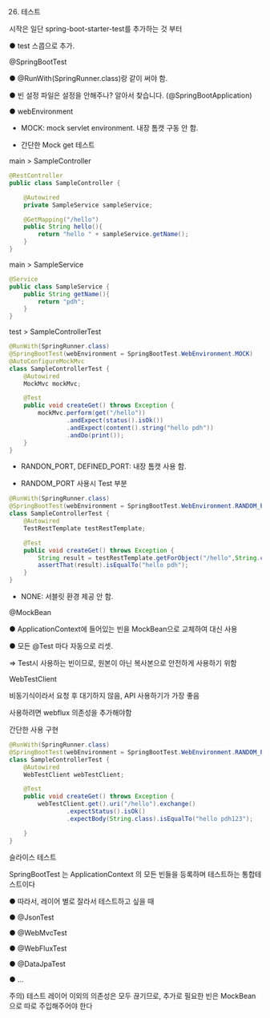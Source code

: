 26. 테스트

시작은 일단 spring-boot-starter-test를 추가하는 것 부터

● test 스콥으로 추가.

@SpringBootTest

● @RunWith(SpringRunner.class)랑 같이 써야 함.

● 빈 설정 파일은 설정을 안해주나? 알아서 찾습니다. (@SpringBootApplication)

● webEnvironment

- MOCK: mock servlet environment. 내장 톰캣 구동 안 함.

- 간단한 Mock get 테스트

main > SampleController

```java
@RestController
public class SampleController {

    @Autowired
    private SampleService sampleService;

    @GetMapping("/hello")
    public String hello(){
        return "hello " + sampleService.getName();
    }
}
```

main > SampleService

```java
@Service
public class SampleService {
    public String getName(){
        return "pdh";
    }
}
```

test > SampleControllerTest

```java
@RunWith(SpringRunner.class)
@SpringBootTest(webEnvironment = SpringBootTest.WebEnvironment.MOCK)
@AutoConfigureMockMvc
class SampleControllerTest {
    @Autowired
    MockMvc mockMvc;

    @Test
    public void createGet() throws Exception {
        mockMvc.perform(get("/hello"))
                .andExpect(status().isOk())
                .andExpect(content().string("hello pdh"))
                .andDo(print());
    }
}
```


-  RANDON_PORT, DEFINED_PORT: 내장 톰캣 사용 함.

- RANDOM_PORT 사용시 Test 부분

```java
@RunWith(SpringRunner.class)
@SpringBootTest(webEnvironment = SpringBootTest.WebEnvironment.RANDOM_PORT)
class SampleControllerTest {
    @Autowired
    TestRestTemplate testRestTemplate;

    @Test
    public void createGet() throws Exception {
        String result = testRestTemplate.getForObject("/hello",String.class);
        assertThat(result).isEqualTo("hello pdh");
    }
}
```

- NONE: 서블릿 환경 제공 안 함.

@MockBean

● ApplicationContext에 들어있는 빈을 MockBean으로 교체하여 대신 사용

● 모든 @Test 마다 자동으로 리셋.

=> Test시 사용하는 빈이므로, 원본이 아닌 복사본으로 안전하게 사용하기 위함

WebTestClient

비동기식이라서 요청 후 대기하지 않음, API 사용하기가 가장 좋음

사용하려면 webflux 의존성을 추가해야함

간단한 사용 구현

```java
@RunWith(SpringRunner.class)
@SpringBootTest(webEnvironment = SpringBootTest.WebEnvironment.RANDOM_PORT)
class SampleControllerTest {
    @Autowired
    WebTestClient webTestClient;

    @Test
    public void createGet() throws Exception {
        webTestClient.get().uri("/hello").exchange()
                .expectStatus().isOk()
                .expectBody(String.class).isEqualTo("hello pdh123");

    }
}
``` 

슬라이스 테스트

SpringBootTest 는 ApplicationContext 의 모든 빈들을 등록하며 테스트하는 통합테스트이다 

● 따라서, 레이어 별로 잘라서 테스트하고 싶을 때

● @JsonTest

● @WebMvcTest

● @WebFluxTest

● @DataJpaTest

● ...

주의) 테스트 레이어 이외의 의존성은 모두 끊기므로, 추가로 필요한 빈은 MockBean으로 따로 주입해주어야 한다

